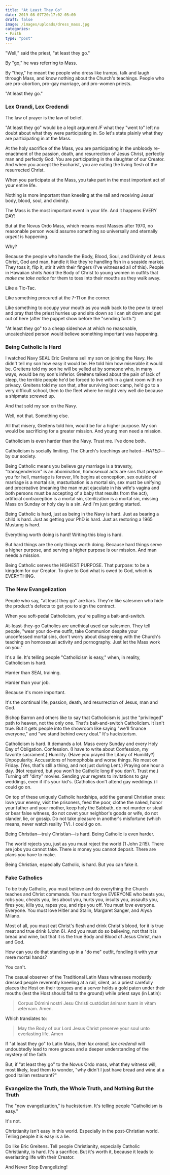 ```yaml
---
title: "At Least They Go"
date: 2019-08-07T20:17:02-05:00
draft: false
image: /images/uploads/dress_mass.jpg
categories:
- Faith
type: "post"
---
```


"Well," said the priest, "at least they go."

By "go," he was referring to Mass. 

By "they," he meant the people who dress like tramps, talk and laugh through Mass, and know nothing about the Church's teachings. People who are pro-abortion, pro-gay marriage, and pro-women priests.

"At least they go." 

### Lex Orandi, Lex Credendi

The law of prayer is the law of belief. 

"At least they go" would be a legit argument *IF* what they "went to" left no doubt about what they were participating in. So let's state plainly what they are participating in at the Mass.

At the holy sacrifice of the Mass, you are participating in the unbloody re-enactment of the passion, death, and resurrection of Jesus Christ, perfectly man and perfectly God. You are participating in the slaughter of our Creator. And when you accept the Eucharist, you are eating the living flesh of the resurrected Christ. 

When you participate at the Mass, you take part in the most important act of your entire life. 

Nothing is more important than kneeling at the rail and receiving Jesus' body, blood, soul, and divinity. 

The Mass is the most important event in your life. And it happens EVERY DAY!

But at the Novus Ordo Mass, which means most Masses after 1970, no reasonable person would assume something so universally and eternally _urgent_ is happening. 

Why? 

Because the people who handle the Body, Blood, Soul, and Divinity of Jesus Christ, God and man, handle it like they're handling fish in a seaside market. They toss it, flip it, stir it with their fingers (I've witnessed all of this). People in Hawaiian shirts _hand_ the Body of Christ to young women in outfits that _make me take notice_ for them to toss into their mouths as they walk away. 

Like a Tic-Tac. 

Like something procured at the 7-11 on the corner. 

Like something to occupy your mouth as you walk back to the pew to kneel and pray that the priest hurries up and sits down so I can sit down and get out of here (after the puppet show before the "sending forth.")

"At least they go" to a cheap sideshow at which no reasonable, uncatechized person would believe something important was happening. 

### Being Catholic Is Hard

I watched Navy SEAL Eric Greitens sell my son on joining the Navy. He didn't tell my son how easy it would be. He told him how miserable it would be. Greitens told my son he will be yelled at by someone who, in many ways, would be my son's inferior. Greitens talked about the pain of lack of sleep, the terrible people he'd be forced to live with in a giant room with no privacy. Greitens told my son that, after surviving boot camp, he'd go to a very difficult school, then to the fleet where he might very well die because a shipmate screwed up. 

And that sold my son on the Navy. 

Well, not that. Something else.

All that misery, Greitens told him, would be for a higher purpose. My son would be sacrificing for a greater mission. And young men need a mission. 

Catholicism is even harder than the Navy. Trust me. I've done both. 

Catholicism is socially limiting. The Church's teachings are hated—_HATED_—by our society. 

Being Catholic means you believe gay marriage is a travesty, "transgenderism" is an abomination, homosexual acts are sins that prepare you for hell, marriage is forever, life begins at conception, sex outside of marriage is a mortal sin, masturbation is a mortal sin, sex must be unifying and procreative (meaning the man must ejaculate in his wife's vagina and both persons must be accepting of a baby that results from the act), artificial contraception is a mortal sin, sterilization is a mortal sin, missing Mass on Sunday or holy day is a sin. And I'm just getting started.

Being Catholic is hard, just as being in the Navy is hard. Just as bearing a child is hard. Just as getting your PhD is hard. Just as restoring a 1965 Mustang is hard. 

Everything worth doing is hard! Writing this blog is hard. 

But hard things are the only things worth doing. Because hard things serve a higher purpose, and serving a higher purpose is our mission. And man needs a mission.

Being Catholic serves the HIGHEST PURPOSE. That purpose: to be a kingdom for our Creator. To give to God what is owed to God, which is EVERYTHING.

### The New Evangelization

People who say, "at least they go" are liars. They're like salesmen who hide the product's defects to get you to sign the contract. 

When you soft-pedal Catholicism, you're pulling a bait-and-switch. 

At-least-they-go Catholics are unethical used car salesmen. They tell people, "wear your do-me outfit, take Communion despite your unconfessed mortal sins, don't worry about disagreeing with the Church's teaching on homosexual activity and pornography. Just let the Mass work on you." 

It's a lie. It's telling people "Catholicism is easy," when, in reality, Catholicism is hard. 

Harder than SEAL training. 

Harder than your job. 

Because it's more important. 

It's the continual life, passion, death, and resurrection of Jesus, man and God. 

Bishop Barron and others like to say that Catholicism is just the "privileged" path to heaven, not the only one. That's bait-and-switch Catholicism. It isn't true. But it gets people into the showroom like saying "we'll finance everyone," and "we stand behind every deal." It's hucksterism.

Catholicism is hard. It demands a lot. Mass every Sunday and every Holy Day of Obligation. Confession. (I have to write about Confession, my favorite sacrament.) Humility. (Have you prayed the Litany of Humility?) Unpopularity. Accusations of homophobia and worse things. No meat on Friday. (Yes, that's still a thing, and not just during Lent.) Praying one hour a day. (Not required, but you won't be Catholic long if you don't. Trust me.) Turning off "dirty" movies. Sending your regrets to invitations to gay weddings, even if it's your kid's. (Catholics don't attend gay weddings.) I could go on. 

On top of these uniquely Catholic hardships, add the general Christian ones: love your enemy, visit the prisoners, feed the poor, clothe the naked, honor your father and your mother, keep holy the Sabbath, do not murder or steal or bear false witness, do not covet your neighbor's goods or wife, do not slander, lie, or gossip. Do not take pleasure in another's misfortune (which means, never watch reality TV). I could go on.

Being Christian—truly Christian—is hard. Being Catholic is even harder. 

The world rejects you, just as you must reject the world (1 John 2:15). There are jobs you cannot take. There is money you cannot deposit. There are plans you have to make. 

Being Christian, especially Catholic, is hard. But you can fake it.

### Fake Catholics

To be truly Catholic, you must believe and do everything the Church teaches and Christ commands. You must forgive EVERYONE who beats you, robs you, cheats you, lies about you, hurts you, insults you, assaults you, fires you, kills you, rapes you, and rips you off. You must _love_ everyone. Everyone. You must love Hitler and Stalin, Margaret Sanger, and Alysa Milano. 

Most of all, you must eat Christ's flesh and drink Christ's blood, for it is true meat and true drink (John 6). And you must do so believing, not that it is bread and wine, but that it is the true Body and Blood of Jesus Christ, man and God. 

How can you do that standing up in a "do me" outfit, fondling it with your mere mortal hands? 

You can't. 

The casual observer of the Traditional Latin Mass witnesses modestly dressed people reverently kneeling at a rail, silent, as a priest carefully places the Host on their tongues and a server holds a gold paten under their mouths (lest the Host should fall to the ground) while priest says (in Latin):

> Corpus Dómini nostri Jesu Christi custódiat ánimam tuam in vitam ætérnam. Amen.

Which translates to:

> May the Body of our Lord Jesus Christ preserve your soul unto everlasting life. Amen


If "at least they go" to Latin Mass, then _lex orandi, lex credendi_ will undoubtedly lead to more graces and a deeper understanding of the mystery of the faith. 

But, if "at least they go" to the Novus Ordo mass, what they witness will, most likely, lead them to wonder, "why didn't I just have bread and wine at a good Italian restaurant?"

### Evangelize the Truth, the Whole Truth, and Nothing But the Truth

The "new evangelization," is hucksterism. It's telling people "Catholicism is easy." 

It's not. 

Christianity isn't easy in this world. Especially in the post-Christian world. Telling people it is easy is a lie. 

Do like Eric Greitens. Tell people Christianity, especially Catholic Christianity, is hard. It's a sacrifice. But it's worth it, because it leads to everlasting life with their Creator.

And Never Stop Evangelizing!


